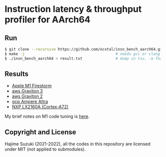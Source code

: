 
# Instruction latency & throughput profiler for AArch64

## Run

```bash
$ git clone --recursive https://github.com/ocxtal/insn_bench_aarch64.git && cd insn_bench_aarch64
$ make -j                                         # needs gcc or clang
$ ./insn_bench_aarch64 > result.txt               # dump in tsv, -m for dump in markdown
```

## Results

* [Apple M1 Firestorm](https://github.com/ocxtal/insn_bench_aarch64/blob/master/results/apple_m1_firestorm.md)
* [aws Graviton 3](https://github.com/ocxtal/insn_bench_aarch64/blob/master/results/aws_graviton3.md)
* [aws Graviton 2](https://github.com/ocxtal/insn_bench_aarch64/blob/master/results/aws_graviton2.md)
* [gcp Ampere Altra](https://github.com/ocxtal/insn_bench_aarch64/blob/master/results/gcp_ampere_altra.md)
* [NXP LX2160A (Cortex-A72)](https://github.com/ocxtal/insn_bench_aarch64/blob/master/results/nxp_lx2160a_a72.md)

My brief notes on M1 code tuning is [here](https://github.com/ocxtal/insn_bench_aarch64/blob/master/optimization_notes_apple_m1.md).

## Copyright and License

Hajime Suzuki (2021-2022), all the codes in this repository are licensed under MIT (not applied to submodules).
